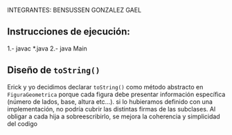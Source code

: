 INTEGRANTES: BENSUSSEN GONZALEZ GAEL

## Instrucciones de ejecución: 
1.- javac *.java
2.- java Main
## Diseño de `toString()`
Erick y yo decidimos declarar `toString()` como método abstracto en `FiguraGeometrica` porque cada figura debe presentar información específica (número de lados, base, altura etc...). si lo hubieramos definido con una implementación, no podría cubrir las distintas firmas de las subclases. Al obligar a cada hija a sobreescribirlo, se mejora la coherencia y simplicidad del codigo 
